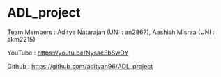 # ADL_project

Team Members : Aditya Natarajan (UNI : an2867), Aashish Misraa (UNI : akm2215)
  
YouTube : https://youtu.be/NysaeEbSwDY 

Github : https://github.com/adityan96/ADL_project
